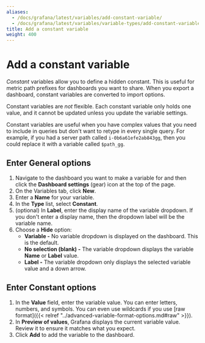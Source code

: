 ```yaml
---
aliases:
  - /docs/grafana/latest/variables/add-constant-variable/
  - /docs/grafana/latest/variables/variable-types/add-constant-variable/
title: Add a constant variable
weight: 400
---
```


# Add a constant variable

_Constant_ variables allow you to define a hidden constant. This is useful for metric path prefixes for dashboards you want to share. When you export a dashboard, constant variables are converted to import options.

Constant variables are _not_ flexible. Each constant variable only holds one value, and it cannot be updated unless you update the variable settings.

Constant variables are useful when you have complex values that you need to include in queries but don't want to retype in every single query. For example, if you had a server path called `i-0b6a61efe2ab843gg`, then you could replace it with a variable called `$path_gg`.

## Enter General options

1. Navigate to the dashboard you want to make a variable for and then click the **Dashboard settings** (gear) icon at the top of the page.
1. On the Variables tab, click **New**.
1. Enter a **Name** for your variable.
1. In the **Type** list, select **Constant**.
1. (optional) In **Label**, enter the display name of the variable dropdown. If you don't enter a display name, then the dropdown label will be the variable name.
1. Choose a **Hide** option:
   - **Variable -** No variable dropdown is displayed on the dashboard. This is the default.
   - **No selection (blank) -** The variable dropdown displays the variable **Name** or **Label** value.
   - **Label -** The variable dropdown only displays the selected variable value and a down arrow.

## Enter Constant options

1. In the **Value** field, enter the variable value. You can enter letters, numbers, and symbols. You can even use wildcards if you use [raw format]({{< relref "../advanced-variable-format-options.md#raw" >}}).
1. In **Preview of values**, Grafana displays the current variable value. Review it to ensure it matches what you expect.
1. Click **Add** to add the variable to the dashboard.
